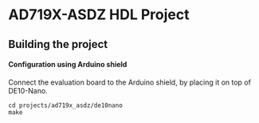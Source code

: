 # AD719X-ASDZ HDL Project

## Building the project

#### Configuration using Arduino shield

Connect the evaluation board to the Arduino shield, by placing it on top of DE10-Nano.

```
cd projects/ad719x_asdz/de10nano
make
```
